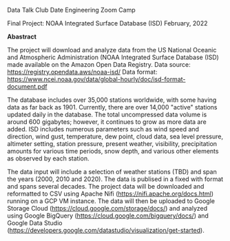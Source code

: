 Data Talk Club
Date Engineering Zoom Camp


Final Project:
NOAA Integrated Surface Database (ISD)
February, 2022


<b>Abastract</b>

The project will download and analyze data from the US National Oceanic and Atmospheric Administration (NOAA Integrated Surface Database (ISD) 
made available on the Amazon Open Data Registry.
Data source: https://registry.opendata.aws/noaa-isd/
Data format: https://www.ncei.noaa.gov/data/global-hourly/doc/isd-format-document.pdf

The database includes over 35,000 stations worldwide, with some having data as far back as 1901. Currently, there are over 14,000 "active" stations updated 
daily in the database. The total uncompressed data volume is around 600 gigabytes; however, it continues to grow as more data are added. ISD includes numerous parameters such as wind speed and direction, wind gust, temperature, dew point, cloud data, sea level pressure, altimeter setting, station pressure, present weather, visibility, precipitation amounts for various time periods, snow depth, and various other elements as observed by each station.


The data input will include a selection of weather stations (TBD) and span the years (2000, 2010 and 2020).
The data is publised in a fixed with format and spans several decades.
The project data will be downloaded and reformatted to CSV using Apache Nifi (https://nifi.apache.org/docs.html) running on a GCP VM instance.
The data will then be uploaded to Google Storage Cloud (https://cloud.google.com/storage/docs/) and analyzed using Google BigQuery (https://cloud.google.com/bigquery/docs/) and Google Data Studio (https://developers.google.com/datastudio/visualization/get-started).



